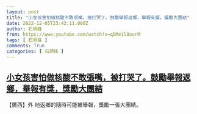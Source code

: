 ```yaml
---
layout: post
title: "小女孩害怕做核酸不敢張嘴，被打哭了。鼓勵舉報返鄉，舉報有獎，獎勵大團結"
date: 2022-12-05T23:42:11.000Z
author: 石炳鋒
from: https://www.youtube.com/watch?v=qDMeil0ourM
tags: [ 石炳锋 ]
comments: True
categories: [ 石炳锋 ]
---
```

<!--1670283731000-->
[小女孩害怕做核酸不敢張嘴，被打哭了。鼓勵舉報返鄉，舉報有獎，獎勵大團結](https://www.youtube.com/watch?v=qDMeil0ourM)
------

<div>
【廣西】外 地返鄉的隨時可能被舉報，獎勵一張大團結。
</div>
